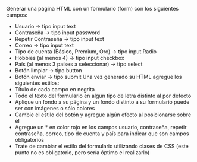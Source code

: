 Generar una página HTML con un formulario (form) con los siguientes campos:
* Usuario -> tipo input text
* Contraseña -> tipo input password
* Repetir Contraseña -> tipo input text
* Correo -> tipo input text
* Tipo de cuenta (Básico, Premium, Oro) -> tipo input Radio
* Hobbies (al menos 4) -> tipo input checkbox
* País (al menos 3 países a seleccionar) -> tipo select
* Botón limpiar -> tipo button
* Botón enviar -> tipo submit
Una vez generado su HTML agregue los siguientes estilos:
* Título de cada campo en negrita
* Todo el texto del formulario en algún tipo de letra distinto al por defecto
* Aplique un fondo a su página y un fondo distinto a su formulario puede ser con imágenes o
sólo colores
* Cambie el estilo del botón y agregue algún efecto al posicionarse sobre él
* Agregue un * en color rojo en los campos usuario, contraseña, repetir contraseña, correo,
tipo de cuenta y país para indicar que son campos obligatorios
* Trate de cambiar el estilo del formulario utilizando clases de CSS (este punto no es
obligatorio, pero sería óptimo el realizarlo)